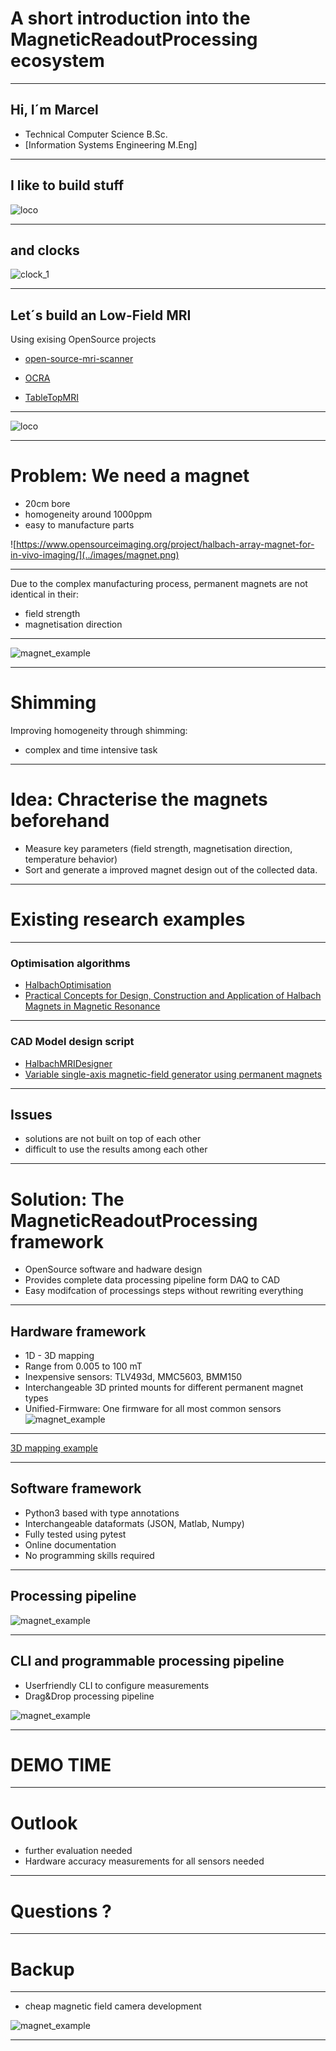 # A short introduction into the MagneticReadoutProcessing ecosystem


---
## Hi, I´m Marcel

* Technical Computer Science B.Sc.
* [Information Systems Engineering M.Eng]


---
## I like to build stuff

![loco](../images/loco.png)

---

## and clocks

![clock_1](../images/clocks.png)

---

## Let´s build an Low-Field MRI 

Using exising OpenSource projects

* [open-source-mri-scanner](https://www.opensourceimaging.org/2023/01/09/first-open-source-mri-scanner-presented-the-osii-one/)

* [OCRA](https://openmri.github.io/ocra/)

* [TableTopMRI](https://www.opensourceimaging.org/project/instructional-tabletop-mri-scanner/)

---

![loco](../images/mri_1.png)

---


# Problem: We need a magnet

* 20cm bore
* homogeneity around 1000ppm
* easy to manufacture parts

![https://www.opensourceimaging.org/project/halbach-array-magnet-for-in-vivo-imaging/](../images/magnet.png)

---

Due to the complex manufacturing process, permanent magnets are not identical in their:

* field strength
* magnetisation direction

---

![magnet_example](../images/magnet_1.png)

---

# Shimming

Improving homogeneity through shimming:

* complex and time intensive task

---

# Idea: Chracterise the magnets beforehand

* Measure key parameters (field strength, magnetisation direction, temperature behavior)
* Sort and generate a improved magnet design out of the collected data. 

---

# Existing research examples

---

### Optimisation algorithms

* [HalbachOptimisation](https://github.com/LUMC-LowFieldMRI/HalbachOptimisation)
* [Practical Concepts for Design, Construction and Application of Halbach Magnets in Magnetic Resonance](https://link.springer.com/article/10.1007/s00723-023-01602-2)


---

### CAD Model design script

* [HalbachMRIDesigner](https://github.com/menkueclab/HalbachMRIDesigner)
* [Variable single-axis magnetic-field generator using permanent magnets](https://www.semanticscholar.org/paper/Variable-single-axis-magnetic-field-generator-using-Tretiak-Blümler/b82f37c32d0e06dd4482d027adeae61c1ce54732)




---

## Issues

* solutions are not built on top of each other
* difficult to use the results among each other

---


# Solution: The MagneticReadoutProcessing framework

* OpenSource software and hadware design
* Provides complete data processing pipeline form DAQ to CAD
* Easy modifcation of processings steps without rewriting everything


---

## Hardware framework

* 1D - 3D mapping
* Range from 0.005 to 100 mT
* Inexpensive sensors: TLV493d, MMC5603, BMM150
* Interchangeable 3D printed mounts for different permanent magnet types
* Unified-Firmware: One firmware for all most common sensors
![magnet_example](../images/sensors_1.png)

---

[3D mapping example](https://youtu.be/Lp4kPV_stg4)

---
## Software framework

* Python3 based with type annotations
* Interchangeable dataformats (JSON, Matlab, Numpy)
* Fully tested using pytest
* Online documentation
* No programming skills required

---


## Processing pipeline

![magnet_example](../images/MRP_COMPLETE_FLOW.png)


---

## CLI and programmable processing pipeline

* Userfriendly CLI to configure measurements
* Drag&Drop processing pipeline

![magnet_example](../images/dataprocessing_pipeline.png)


---

# DEMO TIME

---

# Outlook

* further evaluation needed
* Hardware accuracy measurements for all sensors needed


---

# Questions ?



---

# Backup

---

* cheap magnetic field camera development

![magnet_example](../images/magcam.png)

---